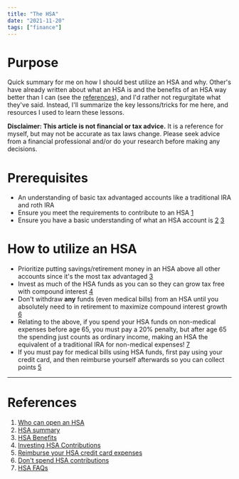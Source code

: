 ```yaml
---
title: "The HSA"
date: "2021-11-20"
tags: ["finance"]
---
```


# Purpose

Quick summary for me on how I should best utilize an HSA and why. Other's have
already written about what an HSA is and the benefits of an HSA way better than
I can (see the [references](#references)), and I'd rather not regurgitate what
they've said. Instead, I'll summarize the key lessons/tricks for me here, and
resources I used to learn these lessons.

**Disclaimer: This article is not financial or tax advice.** It is a reference
for myself, but may not be accurate as tax laws change. Please seek advice from
a financial professional and/or do your research before making any decisions.

# Prerequisites

- An understanding of basic tax advantaged accounts like a traditional IRA and
  roth IRA
- Ensure you meet the requirements to contribute to an HSA [1]
- Ensure you have a basic understanding of what an HSA account is [2] [3]

# How to utilize an HSA

- Prioritize putting savings/retirement money in an HSA above all other accounts
  since it's the most tax advantaged [3]
- Invest as much of the HSA funds as you can so they can grow tax free with
  compound interest [4]
- Don't withdraw **any** funds (even medical bills) from an HSA until you
  absolutely need to in retirement to maximize compound interest growth [6]
- Relating to the above, if you spend your HSA funds on non-medical expenses
  before age 65, you must pay a 20% penalty, but after age 65 the spending just
  counts as ordinary income, making an HSA the equivalent of a traditional IRA
  for non-medical expenses! [7]
- If you must pay for medical bills using HSA funds, first pay using your credit
  card, and then reimburse yourself afterwards so you can collect points [5]

---

# References

1. [Who can open an HSA][1]
1. [HSA summary][2]
1. [HSA Benefits][3]
1. [Investing HSA Contributions][4]
1. [Reimburse your HSA credit card expenses][5]
1. [Don't spend HSA contributions][6]
1. [HSA FAQs][7]

[1]:
  https://www.investopedia.com/articles/personal-finance/091615/how-use-your-hsa-retirement.asp#who-can-open-an-hsa
[2]: https://www.healthcare.gov/glossary/health-savings-account-hsa/
[3]:
  https://www.investopedia.com/articles/personal-finance/091615/how-use-your-hsa-retirement.asp#benefits-of-an-hsa
[4]:
  https://www.investopedia.com/articles/personal-finance/091615/how-use-your-hsa-retirement.asp#invest-your-contributions-wisely
[5]:
  https://www.nerdwallet.com/article/credit-cards/pay-medical-expenses-credit-card-hsafsa
[6]:
  https://www.investopedia.com/articles/personal-finance/091615/how-use-your-hsa-retirement.asp#dont-spend-your-contributions
[7]:
  https://etf.wi.gov/its-your-choice/2020/health-benefits/health-savings-account-hsa-faqs
